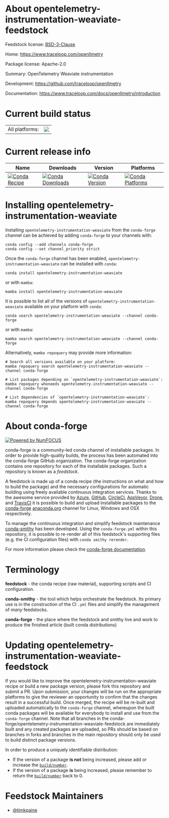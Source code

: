 About opentelemetry-instrumentation-weaviate-feedstock
======================================================

Feedstock license: [BSD-3-Clause](https://github.com/conda-forge/opentelemetry-instrumentation-weaviate-feedstock/blob/main/LICENSE.txt)

Home: https://www.traceloop.com/openllmetry

Package license: Apache-2.0

Summary: OpenTelemetry Weaviate instrumentation

Development: https://github.com/traceloop/openllmetry

Documentation: https://www.traceloop.com/docs/openllmetry/introduction

Current build status
====================


<table><tr><td>All platforms:</td>
    <td>
      <a href="https://dev.azure.com/conda-forge/feedstock-builds/_build/latest?definitionId=25166&branchName=main">
        <img src="https://dev.azure.com/conda-forge/feedstock-builds/_apis/build/status/opentelemetry-instrumentation-weaviate-feedstock?branchName=main">
      </a>
    </td>
  </tr>
</table>

Current release info
====================

| Name | Downloads | Version | Platforms |
| --- | --- | --- | --- |
| [![Conda Recipe](https://img.shields.io/badge/recipe-opentelemetry--instrumentation--weaviate-green.svg)](https://anaconda.org/conda-forge/opentelemetry-instrumentation-weaviate) | [![Conda Downloads](https://img.shields.io/conda/dn/conda-forge/opentelemetry-instrumentation-weaviate.svg)](https://anaconda.org/conda-forge/opentelemetry-instrumentation-weaviate) | [![Conda Version](https://img.shields.io/conda/vn/conda-forge/opentelemetry-instrumentation-weaviate.svg)](https://anaconda.org/conda-forge/opentelemetry-instrumentation-weaviate) | [![Conda Platforms](https://img.shields.io/conda/pn/conda-forge/opentelemetry-instrumentation-weaviate.svg)](https://anaconda.org/conda-forge/opentelemetry-instrumentation-weaviate) |

Installing opentelemetry-instrumentation-weaviate
=================================================

Installing `opentelemetry-instrumentation-weaviate` from the `conda-forge` channel can be achieved by adding `conda-forge` to your channels with:

```
conda config --add channels conda-forge
conda config --set channel_priority strict
```

Once the `conda-forge` channel has been enabled, `opentelemetry-instrumentation-weaviate` can be installed with `conda`:

```
conda install opentelemetry-instrumentation-weaviate
```

or with `mamba`:

```
mamba install opentelemetry-instrumentation-weaviate
```

It is possible to list all of the versions of `opentelemetry-instrumentation-weaviate` available on your platform with `conda`:

```
conda search opentelemetry-instrumentation-weaviate --channel conda-forge
```

or with `mamba`:

```
mamba search opentelemetry-instrumentation-weaviate --channel conda-forge
```

Alternatively, `mamba repoquery` may provide more information:

```
# Search all versions available on your platform:
mamba repoquery search opentelemetry-instrumentation-weaviate --channel conda-forge

# List packages depending on `opentelemetry-instrumentation-weaviate`:
mamba repoquery whoneeds opentelemetry-instrumentation-weaviate --channel conda-forge

# List dependencies of `opentelemetry-instrumentation-weaviate`:
mamba repoquery depends opentelemetry-instrumentation-weaviate --channel conda-forge
```


About conda-forge
=================

[![Powered by
NumFOCUS](https://img.shields.io/badge/powered%20by-NumFOCUS-orange.svg?style=flat&colorA=E1523D&colorB=007D8A)](https://numfocus.org)

conda-forge is a community-led conda channel of installable packages.
In order to provide high-quality builds, the process has been automated into the
conda-forge GitHub organization. The conda-forge organization contains one repository
for each of the installable packages. Such a repository is known as a *feedstock*.

A feedstock is made up of a conda recipe (the instructions on what and how to build
the package) and the necessary configurations for automatic building using freely
available continuous integration services. Thanks to the awesome service provided by
[Azure](https://azure.microsoft.com/en-us/services/devops/), [GitHub](https://github.com/),
[CircleCI](https://circleci.com/), [AppVeyor](https://www.appveyor.com/),
[Drone](https://cloud.drone.io/welcome), and [TravisCI](https://travis-ci.com/)
it is possible to build and upload installable packages to the
[conda-forge](https://anaconda.org/conda-forge) [anaconda.org](https://anaconda.org/)
channel for Linux, Windows and OSX respectively.

To manage the continuous integration and simplify feedstock maintenance
[conda-smithy](https://github.com/conda-forge/conda-smithy) has been developed.
Using the ``conda-forge.yml`` within this repository, it is possible to re-render all of
this feedstock's supporting files (e.g. the CI configuration files) with ``conda smithy rerender``.

For more information please check the [conda-forge documentation](https://conda-forge.org/docs/).

Terminology
===========

**feedstock** - the conda recipe (raw material), supporting scripts and CI configuration.

**conda-smithy** - the tool which helps orchestrate the feedstock.
                   Its primary use is in the construction of the CI ``.yml`` files
                   and simplify the management of *many* feedstocks.

**conda-forge** - the place where the feedstock and smithy live and work to
                  produce the finished article (built conda distributions)


Updating opentelemetry-instrumentation-weaviate-feedstock
=========================================================

If you would like to improve the opentelemetry-instrumentation-weaviate recipe or build a new
package version, please fork this repository and submit a PR. Upon submission,
your changes will be run on the appropriate platforms to give the reviewer an
opportunity to confirm that the changes result in a successful build. Once
merged, the recipe will be re-built and uploaded automatically to the
`conda-forge` channel, whereupon the built conda packages will be available for
everybody to install and use from the `conda-forge` channel.
Note that all branches in the conda-forge/opentelemetry-instrumentation-weaviate-feedstock are
immediately built and any created packages are uploaded, so PRs should be based
on branches in forks and branches in the main repository should only be used to
build distinct package versions.

In order to produce a uniquely identifiable distribution:
 * If the version of a package **is not** being increased, please add or increase
   the [``build/number``](https://docs.conda.io/projects/conda-build/en/latest/resources/define-metadata.html#build-number-and-string).
 * If the version of a package **is** being increased, please remember to return
   the [``build/number``](https://docs.conda.io/projects/conda-build/en/latest/resources/define-metadata.html#build-number-and-string)
   back to 0.

Feedstock Maintainers
=====================

* [@timkpaine](https://github.com/timkpaine/)


<!-- dummy commit to enable rerendering -->

